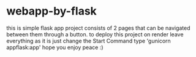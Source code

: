 # webapp-by-flask
this is simple flask app project consists of 2 pages that can be navigated between them through a button.
to deploy this project on render leave everything as it is just change the Start Command type 'gunicorn appflask:app'
hope you enjoy peace :)
